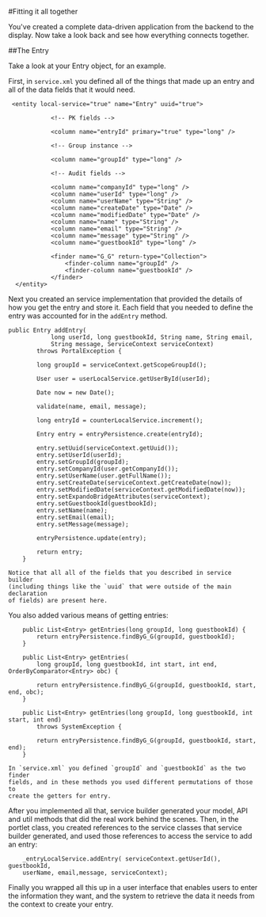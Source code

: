 #Fitting it all together

You've created a complete data-driven application from the backend to the 
display. Now take a look back and see how everything connects together.

##The Entry

Take a look at your Entry object, for an example.

First, in `service.xml` you defined all of the things that made up an entry
and all of the data fields that it would need.
	
	 <entity local-service="true" name="Entry" uuid="true">

	 			<!-- PK fields -->

	 			<column name="entryId" primary="true" type="long" />

	 			<!-- Group instance -->

	 			<column name="groupId" type="long" />

	 			<!-- Audit fields -->

	 			<column name="companyId" type="long" />
	 			<column name="userId" type="long" />
	 			<column name="userName" type="String" />
	 			<column name="createDate" type="Date" />
	 			<column name="modifiedDate" type="Date" />
	 			<column name="name" type="String" />
	 			<column name="email" type="String" />
	 			<column name="message" type="String" />
	 			<column name="guestbookId" type="long" />

	 			<finder name="G_G" return-type="Collection">
	 				<finder-column name="groupId" />
	 				<finder-column name="guestbookId" />
	 			</finder>
	  </entity>
	
Next you created an service implementation that provided the details of how
you get the entry and store it. Each field that you needed to define the 
entry was accounted for in the `addEntry` method.
	
	public Entry addEntry(
				long userId, long guestbookId, String name, String email,
				String message, ServiceContext serviceContext)
			throws PortalException {

			long groupId = serviceContext.getScopeGroupId();

			User user = userLocalService.getUserById(userId);

			Date now = new Date();

			validate(name, email, message);

			long entryId = counterLocalService.increment();

			Entry entry = entryPersistence.create(entryId);

			entry.setUuid(serviceContext.getUuid());
			entry.setUserId(userId);
			entry.setGroupId(groupId);
			entry.setCompanyId(user.getCompanyId());
			entry.setUserName(user.getFullName());
			entry.setCreateDate(serviceContext.getCreateDate(now));
			entry.setModifiedDate(serviceContext.getModifiedDate(now));
			entry.setExpandoBridgeAttributes(serviceContext);
			entry.setGuestbookId(guestbookId);
			entry.setName(name);
			entry.setEmail(email);
			entry.setMessage(message);
		
			entryPersistence.update(entry);

			return entry;
		}
	
	Notice that all all of the fields that you described in service builder 
	(including things like the `uuid` that were outside of the main declaration 
	of fields) are present here.
	
You also added various means of getting entries:

	    public List<Entry> getEntries(long groupId, long guestbookId) {
			return entryPersistence.findByG_G(groupId, guestbookId);
		}

		public List<Entry> getEntries(
			long groupId, long guestbookId, int start, int end, OrderByComparator<Entry> obc) {

			return entryPersistence.findByG_G(groupId, guestbookId, start, end, obc);
		}
	
		public List<Entry> getEntries(long groupId, long guestbookId, int start, int end)
			throws SystemException {

		    return entryPersistence.findByG_G(groupId, guestbookId, start, end);
		}
	
	In `service.xml` you defined `groupId` and `guestbookId` as the two finder 
	fields, and in these methods you used different permutations of those to
	create the getters for entry.

After you implemented all that, service builder generated your model, API 
and util methods that did the real work behind the scenes. Then, in the portlet 
class, you created references to the service classes that service builder 
generated, and used those references to access the service to add an entry:
	
	    _entryLocalService.addEntry( serviceContext.getUserId(), guestbookId, 
	    userName, email,message, serviceContext);
	
Finally you wrapped all this up in a user interface that enables users to 
enter the information they want, and the system to retrieve the data it
needs from the context to create your entry.
	